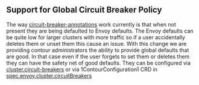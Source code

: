 ## Support for Global Circuit Breaker Policy

The way [circuit-breaker-annotations](https://projectcontour.io/docs/1.27/config/annotations/) work currently is that when not present they are being defaulted to Envoy defaults. The Envoy defaults can be quite low for larger clusters with more traffic so if a user accidentally deletes them or unset them this cause an issue. With this change we are providing contour administrators the ability to provide global defaults that are good. In that case even if the user forgets to set them or deletes them they can have the safety net of good defaults. They can be configured via [cluster.circuit-breakers](https://projectcontour.io/docs/1.28/configuration/#circuit-breakers)  or via 1ContourConfiguration1 CRD in [spec.envoy.cluster.circuitBreakers](https://projectcontour.io/docs/1.28/config/api/#projectcontour.io/v1alpha1.GlobalCircuitBreakerDefaults)

